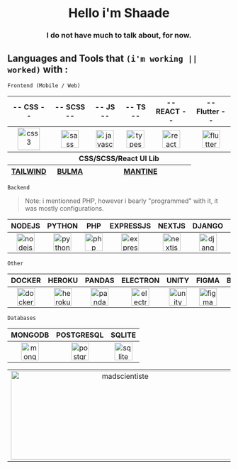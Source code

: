 <h1 align="center">Hello i'm Shaade</h1>

<h3 align="center">
    I do not have much to talk about, for now.
</h3>

## Languages and Tools that `(i'm working || worked)` with :

```Frontend (Mobile / Web)```

<table>
    <thead>
        <tr>
            <th>-- CSS --</th>
            <th>-- SCSS --</th>
            <th>-- JS --</th>
            <th>-- TS --</th>
            <th>-- REACT --</th>
            <th>-- Flutter --</th>
        </tr>
    </thead>
    <tbody>
        <tr>
            <td align="center" valign="middle">
                <a height="" href="https://www.w3schools.com/css/" target="_blank" rel="noreferrer">
                    <img src="https://raw.githubusercontent.com/devicons/devicon/master/icons/css3/css3-original-wordmark.svg" alt="css3" width="50" height="50" />
                </a>
            </td>
            <td align="center" valign="middle">
                <a href="https://sass-lang.com" target="_blank" rel="noreferrer">
                    <img src="https://raw.githubusercontent.com/devicons/devicon/master/icons/sass/sass-original.svg" alt="sass" width="40" height="40" />
                </a>
            </td>
            <td align="center" valign="middle">
                <a href="https://developer.mozilla.org/en-US/docs/Web/JavaScript" target="_blank" rel="noreferrer">
                    <img src="https://raw.githubusercontent.com/devicons/devicon/master/icons/javascript/javascript-original.svg" alt="javascript" width="40" height="40" />
                </a>
            </td>
            <td align="center" valign="middle">
                <a href="https://www.typescriptlang.org/" target="_blank" rel="noreferrer">
                    <img src="https://raw.githubusercontent.com/devicons/devicon/master/icons/typescript/typescript-original.svg" alt="typescript" width="40" height="40" />
                </a>
            </td>
            <td align="center" valign="middle">
                <a href="https://reactjs.org/" target="_blank" rel="noreferrer">
                    <img src="https://raw.githubusercontent.com/devicons/devicon/master/icons/react/react-original-wordmark.svg" alt="react" width="40" height="40" />
                </a>
            </td>
            <td align="center" valign="middle">
                <a href="https://flutter.dev" target="_blank" rel="noreferrer">
                    <img src="https://www.vectorlogo.zone/logos/flutterio/flutterio-icon.svg" alt="flutter" width="40" height="40" />
                </a>
            </td>
        </tr>
    </tbody>
    <thead>
        <tr>
            <th colspan="99">CSS/SCSS/React UI Lib</th>
        </tr>
        <tr>
            <th>
                <a href="https://tailwindcss.com/">TAILWIND</a>
            </th>
            <th>
                <a href="https://bulma.io/">BULMA</a>
            </th>
            <th colspan="3">
                <a href="https://mantine.dev/">MANTINE</a>
            </th>
        </tr>
    </thead>
</table>

```Backend```
> Note: i mentionned PHP, however i bearly "programmed" with it, it was mostly configurations.

<table>
    <thead>
        <tr>
            <th>NODEJS</th>
            <th>PYTHON</th>
            <th>PHP</th>
            <th>EXPRESSJS</th>
            <th>NEXTJS</th>
            <th>DJANGO</th>
            <th>FLASK</th>
            <th>CODEIGNITER</th>
        </tr>
    </thead>
    <tbody>
        <tr>
            <td align="center" valign="middle">
                <a href="https://nodejs.org" target="_blank" rel="noreferrer">
                    <img src="https://raw.githubusercontent.com/devicons/devicon/master/icons/nodejs/nodejs-original-wordmark.svg" alt="nodejs" width="40" height="40" />
                </a>
            </td>
            <td align="center" valign="middle">
                <a href="https://www.python.org" target="_blank" rel="noreferrer">
                    <img src="https://raw.githubusercontent.com/devicons/devicon/master/icons/python/python-original.svg" alt="python" width="40" height="40" />
                </a>
            </td>
            <td align="center" valign="middle">
                <a href="https://www.php.net" target="_blank" rel="noreferrer">
                    <img src="https://raw.githubusercontent.com/devicons/devicon/master/icons/php/php-original.svg" alt="php" width="40" height="40" />
                </a>
            </td>
            <td align="center" valign="middle">
                <a href="https://expressjs.com" target="_blank" rel="noreferrer">
                    <img src="https://raw.githubusercontent.com/devicons/devicon/master/icons/express/express-original-wordmark.svg" alt="express" width="40" height="40" />
                </a>
            </td>
            <td align="center" valign="middle">
                <a href="https://nextjs.org/" target="_blank" rel="noreferrer">
                    <img src="https://cdn.worldvectorlogo.com/logos/nextjs-2.svg" alt="nextjs" width="40" height="40" />
                </a>
            </td>
            <td align="center" valign="middle">
                <a href="https://www.djangoproject.com/" target="_blank" rel="noreferrer">
                    <img src="https://raw.githubusercontent.com/devicons/devicon/master/icons/django/django-original.svg" alt="django" width="40" height="40" />
                </a>
            </td>
            <td align="center" valign="middle">
                <a href="https://flask.palletsprojects.com/" target="_blank" rel="noreferrer">
                    <img src="https://www.vectorlogo.zone/logos/pocoo_flask/pocoo_flask-icon.svg" alt="flask" width="40" height="40" />
                </a>
            </td>
            <td align="center" valign="middle">
                <a href="https://codeigniter.com/" target="_blank" rel="noreferrer">
                    <img src="https://cdn.worldvectorlogo.com/logos/codeigniter.svg" alt="codeigniter" width="40" height="40" />
                </a>
            </td>
        </tr>
    </tbody>
</table>

```Other```

<table>
    <thead>
        <tr>
            <th>DOCKER</th>
            <th>HEROKU</th>
            <th>PANDAS</th>
            <th>ELECTRON</th>
            <th>UNITY</th>
            <th>FIGMA</th>
            <th>BLENDER</th>
            <th>GIT</th>
            <th>POSTMAN</th>
        </tr>
    </thead>
    <tbody>
        <tr>
            <td align="center" valign="middle">
                <a href="https://www.docker.com/" target="_blank" rel="noreferrer">
                    <img src="https://raw.githubusercontent.com/devicons/devicon/master/icons/docker/docker-original-wordmark.svg" alt="docker" width="40" height="40" />
                </a>
            </td>
            <td align="center" valign="middle">
                <a href="https://heroku.com" target="_blank" rel="noreferrer">
                    <img src="https://www.vectorlogo.zone/logos/heroku/heroku-icon.svg" alt="heroku" width="40" height="40" />
                </a>
            </td>
            <td align="center" valign="middle">
                <a href="https://pandas.pydata.org/" target="_blank" rel="noreferrer">
                    <img src="https://raw.githubusercontent.com/devicons/devicon/2ae2a900d2f041da66e950e4d48052658d850630/icons/pandas/pandas-original.svg" alt="pandas" width="40" height="40" />
                </a>
            </td>
            <td align="center" valign="middle">
                <a href="https://www.electronjs.org" target="_blank" rel="noreferrer">
                    <img src="https://raw.githubusercontent.com/devicons/devicon/master/icons/electron/electron-original.svg" alt="electron" width="40" height="40" />
                </a>
            </td>
            <td align="center" valign="middle">
                <a href="https://unity.com/" target="_blank" rel="noreferrer">
                    <img src="https://www.vectorlogo.zone/logos/unity3d/unity3d-icon.svg" alt="unity" width="40" height="40" />
                </a>
            </td>
            <td align="center" valign="middle">
                <a href="https://www.figma.com/" target="_blank" rel="noreferrer">
                    <img src="https://www.vectorlogo.zone/logos/figma/figma-icon.svg" alt="figma" width="40" height="40" />
                </a>
            </td>
            <td align="center" valign="middle">
                <a href="https://www.blender.org/" target="_blank" rel="noreferrer">
                    <img src="https://download.blender.org/branding/community/blender_community_badge_white.svg" alt="blender" width="40" height="40" />
                </a>
            </td>
            <td align="center" valign="middle">
                <a href="https://git-scm.com/" target="_blank" rel="noreferrer">
                    <img src="https://www.vectorlogo.zone/logos/git-scm/git-scm-icon.svg" alt="git" width="40" height="40" />
                </a>
            </td>
            <td align="center" valign="middle">
                <a href="https://postman.com" target="_blank" rel="noreferrer">
                    <img src="https://www.vectorlogo.zone/logos/getpostman/getpostman-icon.svg" alt="postman" width="40" height="40" />
                </a>
            </td>
        </tr>
    </tbody>
</table>

```Databases```

<table>
    <thead>
        <tr>
            <th>MONGODB</th>
            <th>POSTGRESQL</th>
            <th>SQLITE</th>
        </tr>
    </thead>
    <tbody>
        <tr>
            <td align="center" valign="middle">
                <a href="https://www.mongodb.com/" target="_blank" rel="noreferrer">
                    <img src="https://raw.githubusercontent.com/devicons/devicon/master/icons/mongodb/mongodb-original-wordmark.svg" alt="mongodb" width="40" height="40" />
                </a>
            </td>
            <td align="center" valign="middle">
                <a href="https://www.postgresql.org" target="_blank" rel="noreferrer">
                    <img src="https://raw.githubusercontent.com/devicons/devicon/master/icons/postgresql/postgresql-original-wordmark.svg" alt="postgresql" width="40" height="40" />
                </a>
            </td>
            <td align="center" valign="middle">
                <a href="https://www.sqlite.org/" target="_blank" rel="noreferrer">
                    <img src="https://www.vectorlogo.zone/logos/sqlite/sqlite-icon.svg" alt="sqlite" width="40" height="40" />
                </a>
            </td>
        </tr>
    </tbody>
</table>

<p align="center">
    <table>
        <tbody>
            <tr>
                <td align="center" valign="middle">
                    <img src="https://github-readme-stats.vercel.app/api/top-langs?username=madscientiste&show_icons=true&theme=tokyonight&locale=en&layout=compact" alt="madscientiste" width="500" height="200" />
                </td>
                <td align="center" valign="middle">
                    <img src="https://github-readme-stats.vercel.app/api?username=madscientiste&show_icons=true&theme=tokyonight&locale=en" alt="madscientiste" width="500" height="200" />
                </td>
            </tr>
        </tbody>
    </table>
</p>
